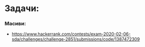 # Задачи:
### Масиви:
* https://www.hackerrank.com/contests/exam-2020-02-06-sda/challenges/challenge-2851/submissions/code/1387472309
